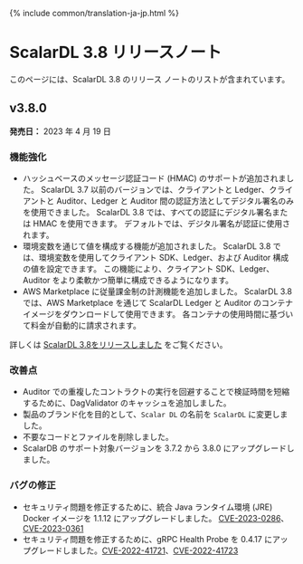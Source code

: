 {% include common/translation-ja-jp.html %}

# ScalarDL 3.8 リリースノート

このページには、ScalarDL 3.8 のリリース ノートのリストが含まれています。

## v3.8.0

**発売日：** 2023 年 4 月 19 日

### 機能強化

- ハッシュベースのメッセージ認証コード (HMAC) のサポートが追加されました。 ScalarDL 3.7 以前のバージョンでは、クライアントと Ledger、クライアントと Auditor、Ledger と Auditor 間の認証方法としてデジタル署名のみを使用できました。 ScalarDL 3.8 では、すべての認証にデジタル署名または HMAC を使用できます。 デフォルトでは、デジタル署名が認証に使用されます。
- 環境変数を通じて値を構成する機能が追加されました。 ScalarDL 3.8 では、環境変数を使用してクライアント SDK、Ledger、および Auditor 構成の値を設定できます。 この機能により、クライアント SDK、Ledger、Auditor をより柔軟かつ簡単に構成できるようになります。
- AWS Marketplace に従量課金制の計測機能を追加しました。 ScalarDL 3.8 では、AWS Marketplace を通じて ScalarDL Ledger と Auditor のコンテナ イメージをダウンロードして使用できます。 各コンテナの使用時間に基づいて料金が自動的に請求されます。

詳しくは [ScalarDL 3.8をリリースしました](https://medium.com/scalar-engineering-ja/scalardl-3-8%E3%82%92%E3%83%AA%E3%83%AA%E3%83%BC%E3%82%B9%E3%81%97%E3%81%BE%E3%81%97%E3%81%9F-64a48664e5a3) をご覧ください。

### 改善点

- Auditor での重複したコントラクトの実行を回避することで検証時間を短縮するために、DagValidator のキャッシュを追加しました。
- 製品のブランド化を目的として、`Scalar DL` の名前を `ScalarDL` に変更しました。
- 不要なコードとファイルを削除しました。
- ScalarDB のサポート対象バージョンを 3.7.2 から 3.8.0 にアップグレードしました。

### バグの修正

- セキュリティ問題を修正するために、統合 Java ランタイム環境 (JRE) Docker イメージを 1.1.12 にアップグレードしました。 [CVE-2023-0286](https://nvd.nist.gov/vuln/detail/CVE-2023-0286)、[CVE-2023-0361](https://nvd.nist.gov/vuln/detail/CVE-2023-0361)
- セキュリティ問題を修正するために、gRPC Health Probe を 0.4.17 にアップグレードしました。[CVE-2022-41721](https://nvd.nist.gov/vuln/detail/CVE-2022-41721)、[CVE-2022-41723](https://nvd.nist.gov/vuln/detail/cve-2022-41723)
